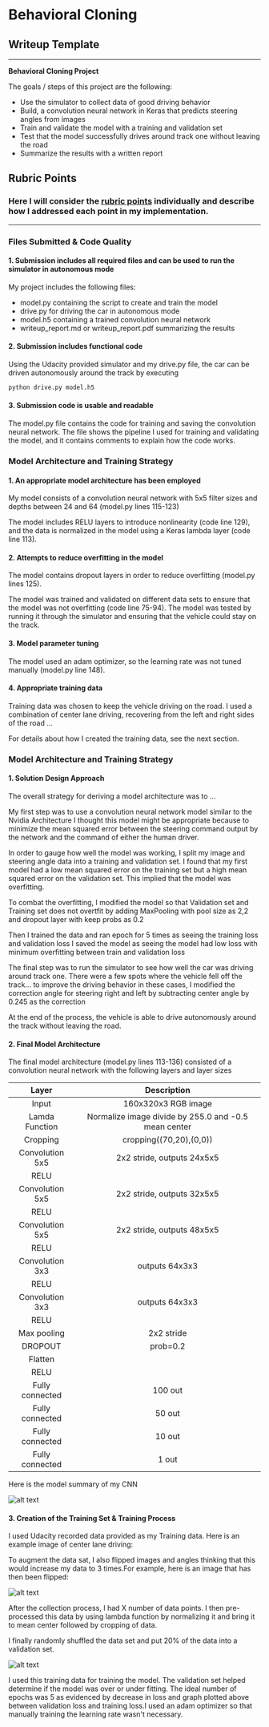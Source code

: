 
# **Behavioral Cloning** 

## Writeup Template

---

**Behavioral Cloning Project**

The goals / steps of this project are the following:
* Use the simulator to collect data of good driving behavior
* Build, a convolution neural network in Keras that predicts steering angles from images
* Train and validate the model with a training and validation set
* Test that the model successfully drives around track one without leaving the road
* Summarize the results with a written report


[//]: # (Image References)

[image1]: ./examples/placeholder.png "Model Visualization"
[image2]: ./examples/placeholder.png "Grayscaling"
[image3]: ./examples/placeholder_small.png "Recovery Image"
[image4]: ./examples/placeholder_small.png "Recovery Image"
[image6]: ./examples/placeholder_small.png "Recovery Image"
[image5]: ./model_summary.JPG "Model Summary"
[image7]: ./Mean_Square_model.JPG "Mean_Square_Model"

## Rubric Points
### Here I will consider the [rubric points](https://review.udacity.com/#!/rubrics/432/view) individually and describe how I addressed each point in my implementation.  

---
### Files Submitted & Code Quality

#### 1. Submission includes all required files and can be used to run the simulator in autonomous mode

My project includes the following files:
* model.py containing the script to create and train the model
* drive.py for driving the car in autonomous mode
* model.h5 containing a trained convolution neural network 
* writeup_report.md or writeup_report.pdf summarizing the results

#### 2. Submission includes functional code
Using the Udacity provided simulator and my drive.py file, the car can be driven autonomously around the track by executing 
```sh
python drive.py model.h5
```

#### 3. Submission code is usable and readable

The model.py file contains the code for training and saving the convolution neural network. The file shows the pipeline I used for training and validating the model, and it contains comments to explain how the code works.

### Model Architecture and Training Strategy

#### 1. An appropriate model architecture has been employed

My model consists of a convolution neural network with 5x5 filter sizes and depths between 24 and 64 (model.py lines 115-123) 

The model includes RELU layers to introduce nonlinearity (code line 129), and the data is normalized in the model using a Keras lambda layer (code line 113). 

#### 2. Attempts to reduce overfitting in the model

The model contains dropout layers in order to reduce overfitting (model.py lines 125). 

The model was trained and validated on different data sets to ensure that the model was not overfitting (code line 75-94). The model was tested by running it through the simulator and ensuring that the vehicle could stay on the track.

#### 3. Model parameter tuning

The model used an adam optimizer, so the learning rate was not tuned manually (model.py line 148).

#### 4. Appropriate training data

Training data was chosen to keep the vehicle driving on the road. I used a combination of center lane driving, recovering from the left and right sides of the road ... 

For details about how I created the training data, see the next section. 

### Model Architecture and Training Strategy

#### 1. Solution Design Approach

The overall strategy for deriving a model architecture was to ...

My first step was to use a convolution neural network model similar to the Nvidia Architecture I thought this model might be appropriate because to minimize the mean squared error between the steering command output by the network and the command of either the human driver.

In order to gauge how well the model was working, I split my image and steering angle data into a training and validation set. I found that my first model had a low mean squared error on the training set but a high mean squared error on the validation set. This implied that the model was overfitting. 

To combat the overfitting, I modified the model so that Validation set and Training set does not overtfit by adding MaxPooling with pool size as 2,2 and dropout layer with keep probs as 0.2

Then I trained the data and ran epoch for 5 times as seeing the training loss and validation loss I saved the model as seeing the model had low loss with minimum overfitting between train and validation loss 

The final step was to run the simulator to see how well the car was driving around track one. There were a few spots where the vehicle fell off the track... to improve the driving behavior in these cases, I modified the correction angle for steering right and left by subtracting center angle by 0.245 as the correction

At the end of the process, the vehicle is able to drive autonomously around the track without leaving the road.

#### 2. Final Model Architecture

The final model architecture (model.py lines 113-136) consisted of a convolution neural network with the following layers and layer sizes 

| Layer         		|     Description	        					| 
|:---------------------:|:---------------------------------------------:| 
| Input         		| 160x320x3 RGB image   							|
| Lamda Function                      | Normalize image divide by 255.0 and -0.5 mean center |
| Cropping          |  cropping((70,20),(0,0)) |
| Convolution 5x5     	| 2x2 stride,  outputs 24x5x5 |
| RELU					|												|
| Convolution 5x5     	| 2x2 stride,  outputs 32x5x5 |
| RELU					|												|
| Convolution 5x5     	| 2x2 stride,  outputs 48x5x5 |
| RELU					|												|
| Convolution 3x3     	|   outputs 64x3x3 |
| RELU					|												|
| Convolution 3x3     	| outputs 64x3x3 |
| RELU					|												|
| Max pooling	      	| 2x2 stride  				|
| DROPOUT				|	prob=0.2					|
| Flatten                      |
| RELU					|												|
|	Fully connected					|				 100	out							|
|	Fully connected					|				50 out							|
|	Fully connected					|				10 out							|
|	Fully connected					|				1 out							|

Here is the model summary of my CNN

![alt text][image5]


#### 3. Creation of the Training Set & Training Process

I used Udacity recorded data provided as my Training data. Here is an example image of center lane driving:


To augment the data sat, I also flipped images and angles thinking that this would increase my data to 3 times.For example, here is an image that has then been flipped:

![alt text][image6]



After the collection process, I had X number of data points. I then  pre-processed this data by using lambda function by normalizing it and bring it to mean center followed by cropping of data.


I finally randomly shuffled the data set and put 20% of the data into a validation set. 

![alt text][image7]

I used this training data for training the model. The validation set helped determine if the model was over or under fitting. The ideal number of epochs was 5 as evidenced by decrease in loss and graph plotted above between validation loss and training loss.I used an adam optimizer so that manually training the learning rate wasn't necessary.
